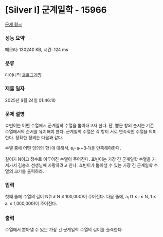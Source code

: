 # [Silver I] 군계일학 - 15966 

[문제 링크](https://www.acmicpc.net/problem/15966) 

### 성능 요약

메모리: 130240 KB, 시간: 124 ms

### 분류

다이나믹 프로그래밍

### 제출 일자

2025년 6월 24일 01:46:10

### 문제 설명

<p>효빈이는 어떤 수열에서 군계일학 수열을 뽑아내고자 한다. 단, 뽑은 항의 순서는 기존 수열에서의 순서를 유지해야 한다. 군계일학 수열은 각 항이 서로 연속적인 수열을 의미한다. 정확한 정의는 다음과 같다.</p>

<p>수열 중에 어떤 임의의 항 i에 대해서, a<sub>i</sub>=a<sub>1</sub>+(i-1)을 만족해야한다.</p>

<p>길이가 N이고 정수로 이루어진 수열이 주어진다. 효빈이는 가장 긴 군계일학 수열을 가져가서 김승호 선생님께 자랑하려고 한다. 효빈이가 뽑아낼 수 있는 가장 긴 군계일학 수열의 크기를 출력하라.</p>

### 입력 

 <p>첫째 줄에 수열의 길이 N(1 ≤ N ≤ 100,000)이 주어진다. 다음 줄에, a<sub>i</sub> (1 ≤ i ≤ N, 1 ≤ a<sub>i</sub> ≤ 1,000,000)이 주어진다.</p>

### 출력 

 <p>수열에서 뽑아낼 수 있는 가장 긴 군계일학 수열의 길이를 출력한다.</p>

